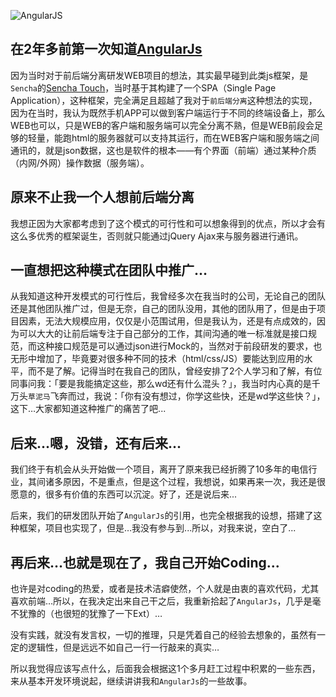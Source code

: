 ![][image-1]
## 在2年多前第一次知道[AngularJs][1]

因为当时对于前后端分离研发WEB项目的想法，其实最早碰到此类js框架，是`Sencha`的[Sencha Touch][2]，当时基于其构建了一个SPA（Single Page Application），这种框架，完全满足且超越了我对于`前后端分离`这种想法的实现，因为在当时，我认为既然手机APP可以做到客户端运行于不同的终端设备上，那么WEB也可以，只是WEB的客户端和服务端可以完全分离不熟，但是WEB前段会足够的轻量，能跑html的服务器就可以支持其运行，而在WEB客户端和服务端之间通讯的，就是json数据，这也是软件的根本——有个界面（前端）通过某种介质（内网/外网）操作数据（服务端）。

## 原来不止我一个人想前后端分离

我想正因为大家都考虑到了这个模式的可行性和可以想象得到的优点，所以才会有这么多优秀的框架诞生，否则就只能通过jQuery Ajax来与服务器进行通讯。

## 一直想把这种模式在团队中推广…

从我知道这种开发模式的可行性后，我曾经多次在我当时的公司，无论自己的团队还是其他团队推广过，但是无奈，自己的团队没用，其他的团队用了，但是由于项目因素，无法大规模应用，仅仅是小范围试用，但是我认为，还是有点成效的，因为可以大大的让前后端专注于自己部分的工作，其间沟通的唯一标准就是接口规范，而这种接口规范是可以通过json进行Mock的，当然对于前段研发的要求，也无形中增加了，毕竟要对很多种不同的技术（html/css/JS）要能达到应用的水平，而不是了解。记得当时在我自己的团队，曾经安排了2个人学习和了解，有位同事问我：「要是我能搞定这些，那么wd还有什么混头？」，我当时内心真的是千万头`草泥马`飞奔而过，我说：「你有没有想过，你学这些快，还是wd学这些快？」，这下…大家都知道这种推广的痛苦了吧...

## 后来...嗯，没错，还有后来...

我们终于有机会从头开始做一个项目，离开了原来我已经折腾了10多年的电信行业，其间诸多原因，不是重点，但是这个过程，我想说，如果再来一次，我还是很愿意的，很多有价值的东西可以沉淀。好了，还是说后来...

后来，我们的研发团队开始了`AngularJs`的引用，也完全根据我的设想，搭建了这种框架，项目也实现了，但是…我没有参与到...所以，对我来说，空白了...

## 再后来…也就是现在了，我自己开始Coding...

也许是对coding的热爱，或者是技术洁癖使然，个人就是由衷的喜欢代码，尤其喜欢前端…所以，在我决定出来自己干之后，我重新拾起了`AngularJs`，几乎是毫不犹豫的（也很短的犹豫了一下Ext）…

没有实践，就没有发言权，一切的推理，只是凭着自己的经验去想象的，虽然有一定的逻辑性，但是远远不如自己一行一行敲来的真实…

所以我觉得应该写点什么，后面我会根据这1个多月赶工过程中积累的一些东西，来从基本开发环境说起，继续讲讲我和`AngularJs`的一些故事。


[1]:	http://angularjs.org "AngularJs"
[2]:	http://www.sencha.com/products/touch/ "Sencha Touch"

[image-1]:	/img/AngularJS-large.png "AngularJS"